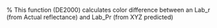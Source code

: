 % This function (DE2000) calculates color difference between an Lab_r (from Actual reflectance) and Lab_Pr (from XYZ predicted) 
